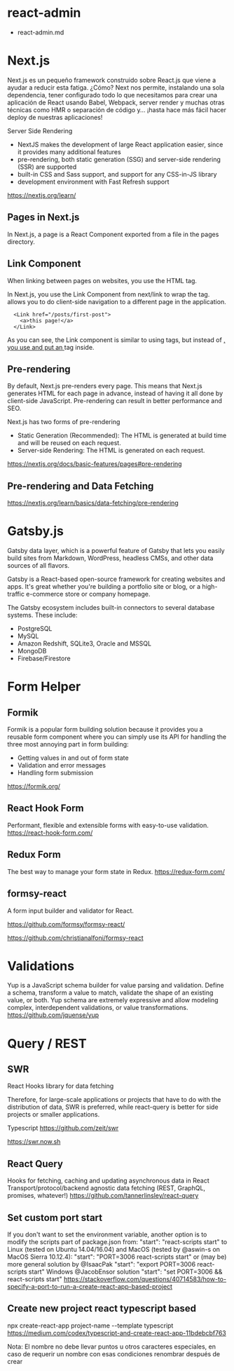 # react-admin

- react-admin.md


# Next.js

Next.js es un pequeño framework construido sobre React.js que viene a ayudar a reducir esta fatiga. ¿Cómo? Next nos permite, instalando una sola dependencia, tener configurado todo lo que necesitamos para crear una aplicación de React usando Babel, Webpack, server render y muchas otras técnicas como HMR o separación de código y… ¡hasta hace más fácil hacer deploy de nuestras aplicaciones!

Server Side Rendering

- NextJS makes the development of large React application easier, since it provides many additional features
- pre-rendering, both static generation (SSG) and server-side rendering (SSR) are supported
- built-in CSS and Sass support, and support for any CSS-in-JS library
- development environment with Fast Refresh support

https://nextjs.org/learn/

## Pages in Next.js

In Next.js, a page is a React Component exported from a file in the pages directory.

## Link Component

When linking between pages on websites, you use the <a> HTML tag.

In Next.js, you use the Link Component from next/link to wrap the <a> tag. <Link> allows you to do client-side navigation to a different page in the application.

```
  <Link href="/posts/first-post">
    <a>this page!</a>
  </Link>
```

As you can see, the Link component is similar to using <a> tags, but instead of <a href="…">, you use <Link href="…"> and put an <a> tag inside.

## Pre-rendering

By default, Next.js pre-renders every page. This means that Next.js generates HTML for each page in advance, instead of having it all done by client-side JavaScript. Pre-rendering can result in better performance and SEO.

Next.js has two forms of pre-rendering
- Static Generation (Recommended): The HTML is generated at build time and will be reused on each request.
- Server-side Rendering: The HTML is generated on each request.


https://nextjs.org/docs/basic-features/pages#pre-rendering

## Pre-rendering and Data Fetching

https://nextjs.org/learn/basics/data-fetching/pre-rendering


# Gatsby.js

Gatsby data layer, which is a powerful feature of Gatsby that lets you easily build sites from Markdown, WordPress, headless CMSs, and other data sources of all flavors.

Gatsby is a React-based open-source framework for creating websites and apps. It's great whether you're building a portfolio site or blog, or a high-traffic e-commerce store or company homepage.


The Gatsby ecosystem includes built-in connectors to several database systems. These include:

-    PostgreSQL
-    MySQL
-    Amazon Redshift, SQLite3, Oracle and MSSQL
-    MongoDB
-    Firebase/Firestore


# Form Helper

## Formik

Formik is a popular form building solution because it provides you a reusable form component where you can simply use its API for handling the three most annoying part in form building:

 -   Getting values in and out of form state
 -   Validation and error messages
 -   Handling form submission
	
https://formik.org/

## React Hook Form

Performant, flexible and extensible forms with easy-to-use validation.
https://react-hook-form.com/

## Redux Form

The best way to manage your form state in Redux.
https://redux-form.com/

##  formsy-react

A form input builder and validator for React.

https://github.com/formsy/formsy-react/

https://github.com/christianalfoni/formsy-react

# Validations

Yup is a JavaScript schema builder for value parsing and validation. Define a schema, transform a value to match, validate the shape of an existing value, or both. Yup schema are extremely expressive and allow modeling complex, interdependent validations, or value transformations.
https://github.com/jquense/yup


# Query / REST


## SWR

React Hooks library for data fetching

Therefore, for large-scale applications or projects that have to do with the distribution of data, SWR is preferred, while react-query is better for side projects or smaller applications.

Typescript
https://github.com/zeit/swr

https://swr.now.sh

## React Query

Hooks for fetching, caching and updating asynchronous data in React
Transport/protocol/backend agnostic data fetching (REST, GraphQL, promises, whatever!)
https://github.com/tannerlinsley/react-query

## Set custom port start
If you don't want to set the environment variable, another option is to modify the scripts part of package.json from:
"start": "react-scripts start"
to
Linux (tested on Ubuntu 14.04/16.04) and MacOS (tested by @aswin-s on MacOS Sierra 10.12.4):
"start": "PORT=3006 react-scripts start"
or (may be) more general solution by @IsaacPak
"start": "export PORT=3006 react-scripts start"
Windows @JacobEnsor solution
"start": "set PORT=3006 && react-scripts start"
https://stackoverflow.com/questions/40714583/how-to-specify-a-port-to-run-a-create-react-app-based-project

## Create new project react typescript based
npx create-react-app project-name --template typescript
https://medium.com/codex/typescript-and-create-react-app-11bdebcbf763

Nota: El nombre no debe llevar puntos u otros caracteres especiales, en caso de requerir un nombre con esas condiciones renombrar después de crear
